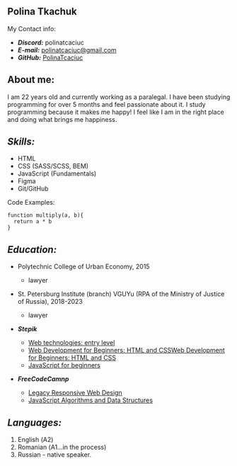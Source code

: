 Polina Tkachuk
-------------
My Contact info:
* ***Discord:***  polinatcaciuc
* ***E-mail:***  polinatcaciuc@gmail.com
* ***GitHub:*** [PolinaTcaciuc
](https://github.com/PolinaTcaciuc)

About me:
-------------
I am 22 years old and currently working as a paralegal.
I have been studying programming for over 5 months and feel passionate about it.
I study programming because it makes me happy!
I feel like I am in the right place and doing what brings me happiness.

***Skills:***
-------------
* HTML 
* CSS (SASS/SCSS, BEM)
* JavaScript (Fundamentals)
* Figma
* Git/GitHub

Code Examples:
```
function multiply(a, b){
  return a * b
}
```

***Education:***
-------------
* Polytechnic College of Urban Economy, 2015
    * lawyer
* St. Petersburg Institute (branch) VGUYu (RPA of the Ministry of Justice of Russia), 2018-2023
    * lawyer

* ***Stepik***
    * [Web technologies: entry level](https://stepik.org/course/82108/info)
     * [Web Development for Beginners: HTML and CSSWeb Development for Beginners: HTML and CSS](https://stepik.org/course/38218/promo)
    * [JavaScript for beginners]( https://stepik.org/course/2223/info)
* ***FreeCodeCamnp***
    * [ Legacy Responsive Web Design]( https://www.freecodecamp.org/learn/responsive-web-design/)
   * [JavaScript Algorithms and Data Structures](https://www.freecodecamp.org/learn/javascript-algorithms-and-data-structures/)
 
***Languages:***
-------------
1. English (А2)
2. Romanian (А1...in the process)
3. Russian - native speaker.

